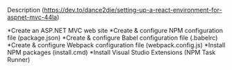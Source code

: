 

Description (https://dev.to/dance2die/setting-up-a-react-environment-for-aspnet-mvc-44la)

*Create an ASP.NET MVC web site
*Create & configure NPM configuration file (package.json)
*Create & configure Babel configuration file (.babelrc)
*Create & configure Webpack configuration file (webpack.config.js)
*Install NPM packages (install.cmd)
*Install Visual Studio Extensions (NPM Task Runner)